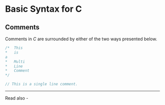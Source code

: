 # Basic Syntax for C

## Comments
Comments in *C* are surrounded by either of the two ways presented below.
```c
/*	This 
*	is
a 
*	Multi
*	Line
*	Comment
*/

// This is a single line comment.
```



---
Read also - 